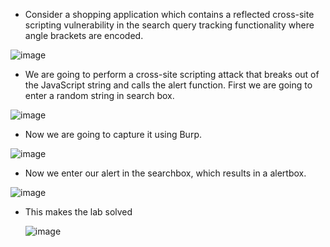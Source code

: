 - Consider a shopping application which contains a reflected cross-site scripting vulnerability in the search query tracking functionality where angle brackets are encoded.

 ![image](https://github.com/Akhilkj123/Portswigger/assets/65653010/f6506b37-59ca-43f4-9615-45d0711b1714)

- We are going to perform a cross-site scripting attack that breaks out of the JavaScript string and calls the alert function. First we are going to enter a random string in search box.

![image](https://github.com/Akhilkj123/Portswigger/assets/65653010/c88ebfe6-2c2d-41ed-b61b-496e34743299)

- Now we are going to capture it using Burp.

![image](https://github.com/Akhilkj123/Portswigger/assets/65653010/f7aefdca-8961-483c-b091-70e460732357)

- Now we enter our alert in the searchbox, which results in a alertbox.

![image](https://github.com/Akhilkj123/Portswigger/assets/65653010/519e8359-d4e1-42cc-9eb9-a01faca304aa)

- This makes the lab solved

  ![image](https://github.com/Akhilkj123/Portswigger/assets/65653010/c3ec59f6-3cd0-485b-834f-c62dd22e5708)

